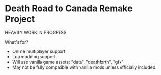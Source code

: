 # Death Road to Canada Remake Project

HEAVILY WORK IN PROGRESS

What's for?

* Online multiplayer support.
* Lua modding support.
* Will use vanilla game assets: "data", "deathforth", "gfx"
* May not be fully compatible with vanilla mods unless officially included.
